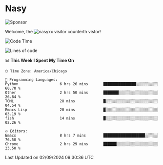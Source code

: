 # Nasy

<!--
<p align="center">
<img height="200" src="https://github-readme-stats.vercel.app/api?username=nasyxx&count_private=true&show_icons=true&theme=dracula&include_all_commits=true"/>
<img height="200" src="https://github-readme-stats.vercel.app/api/top-langs/?username=nasyxx&theme=dracula&hide=html,jupyter+notebook&count_private=true&show_icons=true"/>
</p>

  
----------------
-->

![Sponsor](https://img.shields.io/static/v1.svg?label=Sponsor&message=%E2%9D%A4&logo=GitHub&style=flat&color=pink)
 
Welcome, the ![nasyxx visitor counter](https://count.getloli.com/get/@nasyxx?theme=rule34)th vistor!
 
<!--START_SECTION:waka-->
![Code Time](http://img.shields.io/badge/Code%20Time-4%2C615%20hrs%2044%20mins-blue)

![Lines of code](https://img.shields.io/badge/From%20Hello%20World%20I%27ve%20Written-6.4%20million%20lines%20of%20code-blue)

📊 **This Week I Spent My Time On** 

```text
🕑︎ Time Zone: America/Chicago

💬 Programming Languages: 
Python                   6 hrs 26 mins       ███████████████░░░░░░░░░░   60.70 % 
Other                    2 hrs 50 mins       ███████░░░░░░░░░░░░░░░░░░   26.84 % 
TOML                     28 mins             █░░░░░░░░░░░░░░░░░░░░░░░░   04.54 % 
Emacs Lisp               20 mins             █░░░░░░░░░░░░░░░░░░░░░░░░   03.19 % 
fish                     14 mins             █░░░░░░░░░░░░░░░░░░░░░░░░   02.26 % 

🔥 Editors: 
Emacs                    8 hrs 7 mins        ███████████████████░░░░░░   76.50 % 
Chrome                   2 hrs 29 mins       ██████░░░░░░░░░░░░░░░░░░░   23.50 % 
```


 Last Updated on 02/09/2024 09:30:36 UTC
<!--END_SECTION:waka-->

<!-- ![visitors](https://visitor-badge.laobi.icu/badge?page_id=nasyxx.nasyxx) -->
